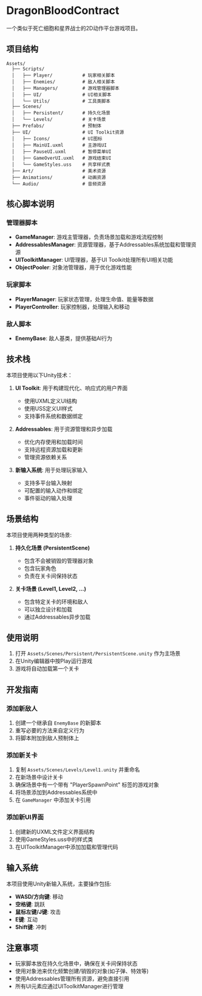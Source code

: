 # DragonBloodContract

一个类似于死亡细胞和星界战士的2D动作平台游戏项目。

## 项目结构

```
Assets/
  ├── Scripts/
  │   ├── Player/           # 玩家相关脚本
  │   ├── Enemies/          # 敌人相关脚本
  │   ├── Managers/         # 游戏管理器脚本
  │   ├── UI/               # UI相关脚本
  │   └── Utils/            # 工具类脚本
  ├── Scenes/
  │   ├── Persistent/       # 持久化场景
  │   └── Levels/           # 关卡场景
  ├── Prefabs/              # 预制体
  ├── UI/                   # UI Toolkit资源
  │   ├── Icons/            # UI图标
  │   ├── MainUI.uxml       # 主游戏UI
  │   ├── PauseUI.uxml      # 暂停菜单UI
  │   ├── GameOverUI.uxml   # 游戏结束UI
  │   └── GameStyles.uss    # 共享样式表
  ├── Art/                  # 美术资源
  ├── Animations/           # 动画资源
  └── Audio/                # 音频资源
```

## 核心脚本说明

### 管理器脚本

- **GameManager**: 游戏主管理器，负责场景加载和游戏流程控制
- **AddressablesManager**: 资源管理器，基于Addressables系统加载和管理资源
- **UIToolkitManager**: UI管理器，基于UI Toolkit处理所有UI相关功能
- **ObjectPooler**: 对象池管理器，用于优化游戏性能

### 玩家脚本

- **PlayerManager**: 玩家状态管理，处理生命值、能量等数据
- **PlayerController**: 玩家控制器，处理输入和移动

### 敌人脚本

- **EnemyBase**: 敌人基类，提供基础AI行为

## 技术栈

本项目使用以下Unity技术：

1. **UI Toolkit**: 用于构建现代化、响应式的用户界面
   - 使用UXML定义UI结构
   - 使用USS定义UI样式
   - 支持事件系统和数据绑定

2. **Addressables**: 用于资源管理和异步加载
   - 优化内存使用和加载时间
   - 支持远程资源加载和更新
   - 管理资源依赖关系

3. **新输入系统**: 用于处理玩家输入
   - 支持多平台输入映射
   - 可配置的输入动作和绑定
   - 事件驱动的输入处理

## 场景结构

本项目使用两种类型的场景:

1. **持久化场景 (PersistentScene)**
   - 包含不会被销毁的管理器对象
   - 包含玩家角色
   - 负责在关卡间保持状态

2. **关卡场景 (Level1, Level2, ...)**
   - 包含特定关卡的环境和敌人
   - 可以独立设计和加载
   - 通过Addressables异步加载

## 使用说明

1. 打开 `Assets/Scenes/Persistent/PersistentScene.unity` 作为主场景
2. 在Unity编辑器中按Play运行游戏
3. 游戏将自动加载第一个关卡

## 开发指南

### 添加新敌人

1. 创建一个继承自 `EnemyBase` 的新脚本
2. 重写必要的方法来自定义行为
3. 将脚本附加到敌人预制体上

### 添加新关卡

1. 复制 `Assets/Scenes/Levels/Level1.unity` 并重命名
2. 在新场景中设计关卡
3. 确保场景中有一个带有 "PlayerSpawnPoint" 标签的游戏对象
4. 将场景添加到Addressables系统中
5. 在 `GameManager` 中添加关卡引用

### 添加新UI界面

1. 创建新的UXML文件定义界面结构
2. 使用GameStyles.uss中的样式类
3. 在UIToolkitManager中添加加载和管理代码

## 输入系统

本项目使用Unity新输入系统，主要操作包括:

- **WASD/方向键**: 移动
- **空格键**: 跳跃
- **鼠标左键/J键**: 攻击
- **E键**: 互动
- **Shift键**: 冲刺

## 注意事项

- 玩家脚本放在持久化场景中，确保在关卡间保持状态
- 使用对象池来优化频繁创建/销毁的对象(如子弹、特效等)
- 使用Addressables管理所有资源，避免直接引用
- 所有UI元素应通过UIToolkitManager进行管理 